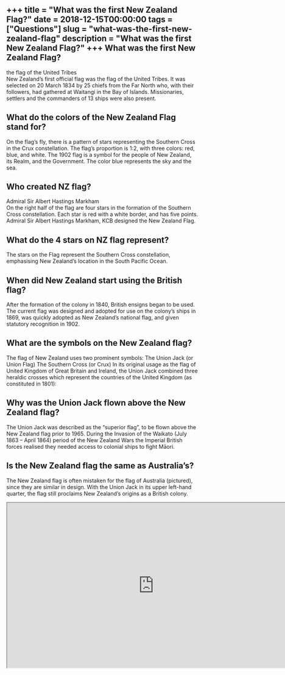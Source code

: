 +++
title = "What was the first New Zealand Flag?"
date = 2018-12-15T00:00:00
tags = ["Questions"]
slug = "what-was-the-first-new-zealand-flag"
description = "What was the first New Zealand Flag?"
+++
What was the first New Zealand Flag?
------------------------------------

the flag of the United Tribes  
New Zealand’s first official flag was the flag of the United Tribes. It was selected on 20 March 1834 by 25 chiefs from the Far North who, with their followers, had gathered at Waitangi in the Bay of Islands. Missionaries, settlers and the commanders of 13 ships were also present.

What do the colors of the New Zealand Flag stand for?
-----------------------------------------------------

On the flag’s fly, there is a pattern of stars representing the Southern Cross in the Crux constellation. The flag’s proportion is 1:2, with three colors: red, blue, and white. The 1902 flag is a symbol for the people of New Zealand, its Realm, and the Government. The color blue represents the sky and the sea.

Who created NZ flag?
--------------------

Admiral Sir Albert Hastings Markham  
On the right half of the flag are four stars in the formation of the Southern Cross constellation. Each star is red with a white border, and has five points. Admiral Sir Albert Hastings Markham, KCB designed the New Zealand Flag.

What do the 4 stars on NZ flag represent?
-----------------------------------------

The stars on the Flag represent the Southern Cross constellation, emphasising New Zealand’s location in the South Pacific Ocean.

When did New Zealand start using the British flag?
--------------------------------------------------

After the formation of the colony in 1840, British ensigns began to be used. The current flag was designed and adopted for use on the colony’s ships in 1869, was quickly adopted as New Zealand’s national flag, and given statutory recognition in 1902.

What are the symbols on the New Zealand flag?
---------------------------------------------

The flag of New Zealand uses two prominent symbols: The Union Jack (or Union Flag) The Southern Cross (or Crux) In its original usage as the flag of United Kingdom of Great Britain and Ireland, the Union Jack combined three heraldic crosses which represent the countries of the United Kingdom (as constituted in 1801):

Why was the Union Jack flown above the New Zealand flag?
--------------------------------------------------------

The Union Jack was described as the “superior flag”, to be flown above the New Zealand flag prior to 1965. During the Invasion of the Waikato (July 1863 – April 1864) period of the New Zealand Wars the Imperial British forces realised they needed access to colonial ships to fight Māori.

Is the New Zealand flag the same as Australia’s?
------------------------------------------------

The New Zealand flag is often mistaken for the flag of Australia (pictured), since they are similar in design. With the Union Jack in its upper left-hand quarter, the flag still proclaims New Zealand’s origins as a British colony.

<iframe allow="accelerometer; autoplay; clipboard-write; encrypted-media; gyroscope; picture-in-picture" allowfullscreen="" class="__youtube_prefs__  epyt-is-override  no-lazyload" data-no-lazy="1" data-origheight="433" data-origwidth="770" data-skipgform_ajax_framebjll="" height="433" id="_ytid_48432" loading="lazy" src="https://www.youtube.com/embed/gfe3RtoFzXE?enablejsapi=1&autoplay=0&cc_load_policy=0&cc_lang_pref=&iv_load_policy=1&loop=0&modestbranding=0&rel=1&fs=1&playsinline=0&autohide=2&theme=dark&color=red&controls=1&" title="YouTube player" width="770"></iframe>